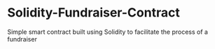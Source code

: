 # Solidity-Fundraiser-Contract
Simple smart contract built using Solidity to facilitate the process of a fundraiser
